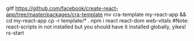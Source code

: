 gitf https://github.com/facebook/create-react-app/tree/master/packages/cra-template
mv cra-template my-react-app && cd my-react-app
cp -r template/* .
npm i react react-dom web-vitals #Note: react-scripts in not installed but you should have it installed globally, yikes!
rs-start
